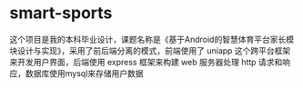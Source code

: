 # smart-sports
这个项目是我的本科毕业设计，课题名称是《基于Android的智慧体育平台家长模块设计与实现》，采用了前后端分离的模式，前端使用了 uniapp 这个跨平台框架来开发用户界面，后端使用 express 框架来构建 web 服务器处理 http 请求和响应，数据库使用mysql来存储用户数据
